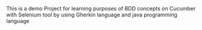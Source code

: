 This is a demo Project for learning purposes of BDD concepts on Cucumber with Selenium tool by using Gherkin language and java programming language
